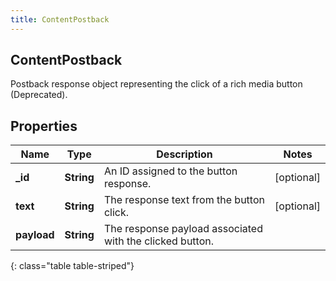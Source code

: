 ```yaml
---
title: ContentPostback
---
```

## ContentPostback
Postback response object representing the click of a rich media button (Deprecated).

## Properties

|Name | Type | Description | Notes|
|------------ | ------------- | ------------- | -------------|
| **_id** | **String** | An ID assigned to the button response. | [optional] |
| **text** | **String** | The response text from the button click. | [optional] |
| **payload** | **String** | The response payload associated with the clicked button. | |
{: class="table table-striped"}


